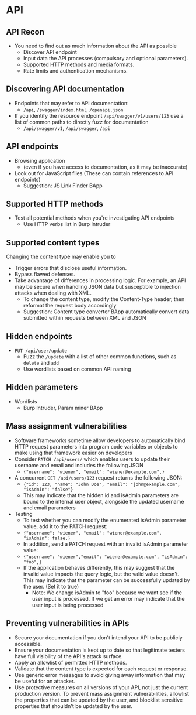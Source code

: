 # API

## API Recon

* You need to find out as much information about the API as possible
  * Discover API endpoint
  * Input data the API processes (compulsory and optional parameters).
  * Supported HTTP methods and media formats.
  * Rate limits and authentication mechanisms.

## Discovering API documentation

* Endpoints that may refer to API documentation:
  * `/api`, `/swagger/index.html`, `/openapi.json`
* If you identify the resource endpoint `/api/swagger/v1/users/123` use a list of common paths to directly fuzz for documentation
  * `/api/swagger/v1`, `/api/swagger`, `/api`

## API endpoints

* Browsing application
  * (even if you have access to documentation, as it may be inaccurate)
* Look out for JavaScript files (These can contain references to API endpoints)
  * Suggestion: JS Link Finder BApp

## Supported HTTP methods

* Test all potential methods when you're investigating API endpoints
  * Use HTTP verbs list in Burp Intruder

## Supported content types

Changing the content type may enable you to

* Trigger errors that disclose useful information.
* Bypass flawed defenses.
* Take advantage of differences in processing logic. For example, an API may be secure when handling JSON data but susceptible to injection attacks when dealing with XML.
  * To change the content type, modify the Content-Type header, then reformat the request body accordingly
  * Suggestion: Content type converter BApp automatically convert data submitted within requests between XML and JSON

## Hidden endpoints

* `PUT /api/user/update`
  * Fuzz the `/update` with a list of other common functions, such as `delete` and `add`
  * Use wordlists based on common API naming

## Hidden parameters

* Wordlists
  * Burp Intruder, Param miner BApp

## Mass assignment vulnerabilities

* Software frameworks sometime allow developers to automatically bind HTTP request parameters into program code variables or objects to make using that framework easier on developers
* Consider `PATCH /api/users/` which enables users to update their username and email and includes the following JSON
  * `{"username": "wiener", "email": "wiener@example.com",}`
* A concurrent `GET /api/users/123` request returns the following JSON:
  * `{"id": 123, "name": "John Doe", "email": "john@example.com", "isAdmin": "false"}`
  * This may indicate that the hidden id and isAdmin parameters are bound to the internal user object, alongside the updated username and email parameters
* Testing
  * To test whether you can modify the enumerated isAdmin parameter value, add it to the PATCH request:
  * `{"username": "wiener", "email": "wiener@example.com", "isAdmin": false,}`
  * In addition, send a PATCH request with an invalid isAdmin parameter value:
  * `{"username": "wiener","email": "wiener@example.com", "isAdmin": "foo",}`
  * If the application behaves differently, this may suggest that the invalid value impacts the query logic, but the valid value doesn't. This may indicate that the parameter can be successfully updated by the user. (Set it to true)
    * Note: We change isAdmin to "foo" because we want see if the user input is processed. If we get an error may indicate that the user input is being processed

## Preventing vulnerabilities in APIs

* Secure your documentation if you don't intend your API to be publicly accessible.
* Ensure your documentation is kept up to date so that legitimate testers have full visibility of the API's attack surface.
* Apply an allowlist of permitted HTTP methods.
* Validate that the content type is expected for each request or response.
* Use generic error messages to avoid giving away information that may be useful for an attacker.
* Use protective measures on all versions of your API, not just the current production version. To prevent mass assignment vulnerabilities, allowlist the properties that can be updated by the user, and blocklist sensitive properties that shouldn't be updated by the user.

